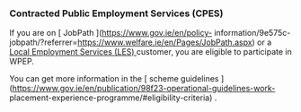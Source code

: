 ###  Contracted Public Employment Services (CPES)

If you are on [ JobPath ](https://www.gov.ie/en/policy-
information/9e575c-jobpath/?referrer=https://www.welfare.ie/en/Pages/JobPath.aspx)
or a [ Local Employment Services (LES)
](https://www.gov.ie/en/collection/d6f636-employment-services-offices/)
customer, you are eligible to participate in WPEP.

You can get more information in the [ scheme guidelines
](https://www.gov.ie/en/publication/98f23-operational-guidelines-work-
placement-experience-programme/#eligibility-criteria) .
